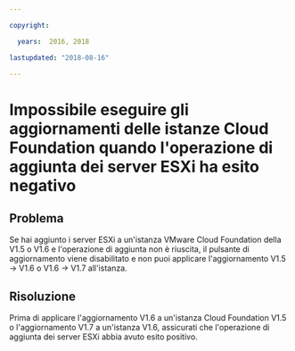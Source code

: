 ```yaml
---

copyright:

  years:  2016, 2018

lastupdated: "2018-08-16"

---
```


# Impossibile eseguire gli aggiornamenti delle istanze Cloud Foundation quando l'operazione di aggiunta dei server ESXi ha esito negativo

## Problema

Se hai aggiunto i server ESXi a un'istanza VMware Cloud Foundation della V1.5 o V1.6 e l'operazione di aggiunta non è riuscita, il pulsante di aggiornamento viene disabilitato e non puoi applicare l'aggiornamento V1.5 -> V1.6 o V1.6 -> V1.7 all'istanza.

## Risoluzione

Prima di applicare l'aggiornamento V1.6 a un'istanza Cloud Foundation V1.5 o l'aggiornamento V1.7 a un'istanza V1.6, assicurati che l'operazione di aggiunta dei
server ESXi abbia avuto esito positivo.

